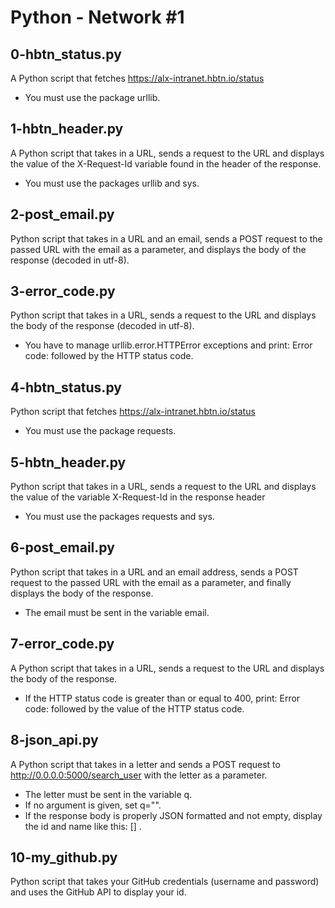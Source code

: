 # Python - Network #1
## 0-hbtn_status.py
A Python script that fetches https://alx-intranet.hbtn.io/status
* You must use the package urllib.
## 1-hbtn_header.py
A Python script that takes in a URL, sends a request to the URL and displays the value of the X-Request-Id variable found in the header of the response.
* You must use the packages urllib and sys.
## 2-post_email.py
Python script that takes in a URL and an email, sends a POST request to the passed URL with the email as a parameter, and displays the body of the response (decoded in utf-8).
## 3-error_code.py
Python script that takes in a URL, sends a request to the URL and displays the body of the response (decoded in utf-8).
* You have to manage urllib.error.HTTPError exceptions and print: Error code: followed by the HTTP status code.
## 4-hbtn_status.py
Python script that fetches https://alx-intranet.hbtn.io/status
* You must use the package requests.
## 5-hbtn_header.py
Python script that takes in a URL, sends a request to the URL and displays the value of the variable X-Request-Id in the response header
* You must use the packages requests and sys.
## 6-post_email.py
Python script that takes in a URL and an email address, sends a POST request to the passed URL with the email as a parameter, and finally displays the body of the response.
* The email must be sent in the variable email.
## 7-error_code.py
A Python script that takes in a URL, sends a request to the URL and displays the body of the response.
* If the HTTP status code is greater than or equal to 400, print: Error code: followed by the value of the HTTP status code.
## 8-json_api.py
A Python script that takes in a letter and sends a POST request to http://0.0.0.0:5000/search_user with the letter as a parameter.
* The letter must be sent in the variable q.
* If no argument is given, set q="".
* If the response body is properly JSON formatted and not empty, display the id and name like this: [<id>] <name>.
## 10-my_github.py
Python script that takes your GitHub credentials (username and password) and uses the GitHub API to display your id.
